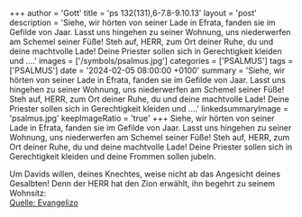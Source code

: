 +++
author = 'Gott'
title = 'ps 132(131),6-7.8-9.10.13'
layout = 'post'
description = 'Siehe, wir hörten von seiner Lade in Efrata, fanden sie im Gefilde von Jaar. Lasst uns hingehen zu seiner Wohnung, uns niederwerfen am Schemel seiner Füße!  Steh auf, HERR, zum Ort deiner Ruhe, du und deine machtvolle Lade! Deine Priester sollen sich in Gerechtigkeit kleiden und ....'
images = ['/symbols/psalmus.jpg']
categories = ['PSALMUS']
tags = ['PSALMUS']
date = '2024-02-05 08:00:00 +0100'
summary = 'Siehe, wir hörten von seiner Lade in Efrata, fanden sie im Gefilde von Jaar. Lasst uns hingehen zu seiner Wohnung, uns niederwerfen am Schemel seiner Füße!  Steh auf, HERR, zum Ort deiner Ruhe, du und deine machtvolle Lade! Deine Priester sollen sich in Gerechtigkeit kleiden und ....'
linkedsummaryImage = 'psalmus.jpg'
keepImageRatio = 'true'
+++
Siehe, wir hörten von seiner Lade in Efrata, fanden sie im Gefilde von Jaar.
Lasst uns hingehen zu seiner Wohnung, uns niederwerfen am Schemel seiner Füße! 
Steh auf, HERR, zum Ort deiner Ruhe, du und deine machtvolle Lade!
Deine Priester sollen sich in Gerechtigkeit kleiden und deine Frommen sollen jubeln.<!--more-->

Um Davids willen, deines Knechtes, weise nicht ab das Angesicht deines Gesalbten! 
Denn der HERR hat den Zion erwählt, ihn begehrt zu seinem Wohnsitz:<br> [Quelle: Evangelizo](https://evangeliumtagfuertag.org/DE/gospel)